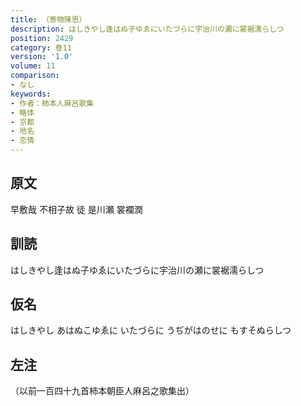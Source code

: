 ```yaml
---
title: （寄物陳思）
description: はしきやし逢はぬ子ゆゑにいたづらに宇治川の瀬に裳裾濡らしつ
position: 2429
category: 巻11
version: '1.0'
volume: 11
comparison:
- なし
keywords:
- 作者：柿本人麻呂歌集
- 略体
- 京都
- 地名
- 恋情
---
```


## 原文

早敷哉 不相子故 徒 是川瀬 裳襴潤

## 訓読

はしきやし逢はぬ子ゆゑにいたづらに宇治川の瀬に裳裾濡らしつ

## 仮名

はしきやし あはぬこゆゑに いたづらに うぢがはのせに もすそぬらしつ

## 左注

（以前一百四十九首柿本朝臣人麻呂之歌集出）
